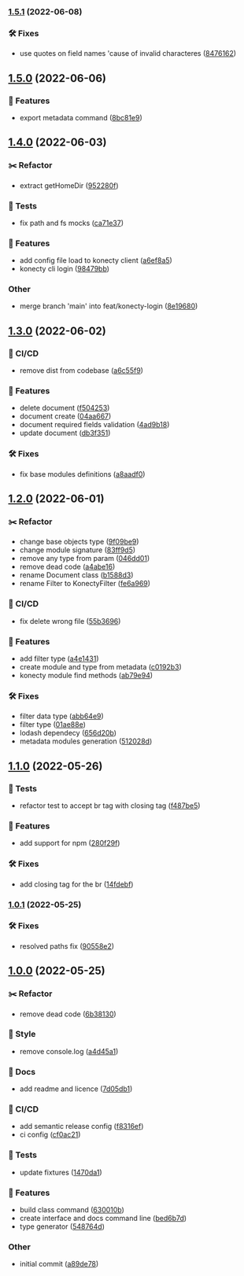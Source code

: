 ### [1.5.1](https://github.com/Konecty/konecty-sdk/compare/1.5.0...1.5.1) (2022-06-08)


### 🛠 Fixes

* use quotes on field names 'cause of invalid characteres ([8476162](https://github.com/Konecty/konecty-sdk/commit/847616259fd34354c9a6af7700b4df360d651f76))

## [1.5.0](https://github.com/Konecty/konecty-sdk/compare/1.4.0...1.5.0) (2022-06-06)


### 🚀 Features

* export metadata command ([8bc81e9](https://github.com/Konecty/konecty-sdk/commit/8bc81e97e79515683b719b44cc799d18912efda5))

## [1.4.0](https://github.com/Konecty/konecty-sdk/compare/1.3.0...1.4.0) (2022-06-03)


### :scissors: Refactor

* extract getHomeDir ([952280f](https://github.com/Konecty/konecty-sdk/commit/952280fbed7e602cee7ba3ce47bd0c6fffcb810e))


### 🧪 Tests

* fix path and fs mocks ([ca71e37](https://github.com/Konecty/konecty-sdk/commit/ca71e37b7dd2aab1330cac1abcb0f1f0697ef359))


### 🚀 Features

* add config file load to konecty client ([a6ef8a5](https://github.com/Konecty/konecty-sdk/commit/a6ef8a543db60793aebeedacfb8ea6cbb0b000d2))
* konecty cli login ([98479bb](https://github.com/Konecty/konecty-sdk/commit/98479bbb83a3d3ca1b5b75b2a3f0176e52510b02))


### Other

* merge branch 'main' into feat/konecty-login ([8e19680](https://github.com/Konecty/konecty-sdk/commit/8e19680883468be4e6f5e6f1e1a4daa8f7869d50))

## [1.3.0](https://github.com/Konecty/konecty-sdk/compare/1.2.0...1.3.0) (2022-06-02)


### 🦊 CI/CD

* remove dist from codebase ([a6c55f9](https://github.com/Konecty/konecty-sdk/commit/a6c55f9b318bdf863e66ed1fc070962c61577716))


### 🚀 Features

* delete document ([f504253](https://github.com/Konecty/konecty-sdk/commit/f504253f2da2c858aa2d02b2db0301f0796251a3))
* document create ([04aa667](https://github.com/Konecty/konecty-sdk/commit/04aa667fa4e902b20583b1d3303d58aee84fad95))
* document required fields validation ([4ad9b18](https://github.com/Konecty/konecty-sdk/commit/4ad9b187494f036dacd0e9230e5991543d3f6d85))
* update document ([db3f351](https://github.com/Konecty/konecty-sdk/commit/db3f351e66eb9f6b850d8d6d9be6f263688d1627))


### 🛠 Fixes

* fix base modules definitions ([a8aadf0](https://github.com/Konecty/konecty-sdk/commit/a8aadf00bc32b1f44b99e34e68e7f7847483d51b))

## [1.2.0](https://github.com/Konecty/konecty-sdk/compare/1.1.0...1.2.0) (2022-06-01)


### :scissors: Refactor

* change base objects type ([9f09be9](https://github.com/Konecty/konecty-sdk/commit/9f09be96a7256072c07c5d992448b7ac116fd31a))
* change module signature ([83ff9d5](https://github.com/Konecty/konecty-sdk/commit/83ff9d5f783d596e6c0c17aa8ba5baba0a0a64fb))
* remove any type from param ([046dd01](https://github.com/Konecty/konecty-sdk/commit/046dd0182b84a1ba0339bbdadd4e8263067fb17a))
* remove dead code ([a4abe16](https://github.com/Konecty/konecty-sdk/commit/a4abe167c1288ad6d2afd1b2342035352f827fec))
* rename Document class ([b1588d3](https://github.com/Konecty/konecty-sdk/commit/b1588d3a711d840adb3bf0014862e58ead455acd))
* rename Filter to KonectyFilter ([fe6a969](https://github.com/Konecty/konecty-sdk/commit/fe6a969ec331aa1b54e06f1d721fc59d82ba5ada))


### 🦊 CI/CD

* fix delete wrong file ([55b3696](https://github.com/Konecty/konecty-sdk/commit/55b36962e34641a9afb387ac3732b593d0245bcf))


### 🚀 Features

* add filter type ([a4e1431](https://github.com/Konecty/konecty-sdk/commit/a4e14315987a81eefac182b19ca7743ec7243f1c))
* create module and type from metadata ([c0192b3](https://github.com/Konecty/konecty-sdk/commit/c0192b3a892604d976f285cbf2a688f5dd075a9c))
* konecty module find methods ([ab79e94](https://github.com/Konecty/konecty-sdk/commit/ab79e94d0456d67e1bc8ba2f67aaa1845ed7b53b))


### 🛠 Fixes

* filter data type ([abb64e9](https://github.com/Konecty/konecty-sdk/commit/abb64e94779f961d45f60a95cba01add9c5bf6c9))
* filter type ([01ae88e](https://github.com/Konecty/konecty-sdk/commit/01ae88e5c3f6fce32e6fc0cb9d5dcfb2e5768f9a))
* lodash dependecy ([656d20b](https://github.com/Konecty/konecty-sdk/commit/656d20b695da351f5a884df805d16c75e559bca1))
* metadata modules generation ([512028d](https://github.com/Konecty/konecty-sdk/commit/512028d7d4ef9165620565193a8a324adc890e30))

## [1.1.0](https://github.com/Konecty/konecty-sdk/compare/1.0.1...1.1.0) (2022-05-26)


### 🧪 Tests

* refactor test to accept br tag with closing tag ([f487be5](https://github.com/Konecty/konecty-sdk/commit/f487be53f747af68af2f8b4adb6b29cf08b12f8e))


### 🚀 Features

* add support for npm ([280f29f](https://github.com/Konecty/konecty-sdk/commit/280f29f7a2af2d73eee18723c9a877444ce0ac30))


### 🛠 Fixes

* add closing tag for the br ([14fdebf](https://github.com/Konecty/konecty-sdk/commit/14fdebf2982d388ecd6255d3bfd8605053d32095))

### [1.0.1](https://github.com/Konecty/konecty-sdk/compare/1.0.0...1.0.1) (2022-05-25)


### 🛠 Fixes

* resolved paths fix ([90558e2](https://github.com/Konecty/konecty-sdk/commit/90558e247dadcb9d9f1ceab58515fbd3783aa5e4))

## [1.0.0](https://github.com/Konecty/konecty-sdk/compare/...1.0.0) (2022-05-25)


### :scissors: Refactor

* remove dead code ([6b38130](https://github.com/Konecty/konecty-sdk/commit/6b38130a1a2193e15505c5d02a91357094d10cdc))


### 💈 Style

* remove console.log ([a4d45a1](https://github.com/Konecty/konecty-sdk/commit/a4d45a17d69b59094ba9873cf98ca348cc174ef1))


### 📔 Docs

* add readme and licence ([7d05db1](https://github.com/Konecty/konecty-sdk/commit/7d05db1756469a05f54148546a51aca4b8c3da16))


### 🦊 CI/CD

* add semantic release config ([f8316ef](https://github.com/Konecty/konecty-sdk/commit/f8316efda393e159198f09420a87d5c5fe9d6695))
* ci config ([cf0ac21](https://github.com/Konecty/konecty-sdk/commit/cf0ac2183ace668ecc89d13d07edd9d0733ff7d8))


### 🧪 Tests

* update fixtures ([1470da1](https://github.com/Konecty/konecty-sdk/commit/1470da1be334eee90aa716a0d638cbd5dbe07e12))


### 🚀 Features

* build class command ([630010b](https://github.com/Konecty/konecty-sdk/commit/630010b853ef3cf4881c583d312a0345fd3c539b))
* create interface and docs command line ([bed6b7d](https://github.com/Konecty/konecty-sdk/commit/bed6b7d572187fcccae3c010649a71812aae5db7))
* type generator ([548764d](https://github.com/Konecty/konecty-sdk/commit/548764daae21fad9122abaec1688e8a69802b516))


### Other

* initial commit ([a89de78](https://github.com/Konecty/konecty-sdk/commit/a89de78467b60426538545346bf895c77801327f))
